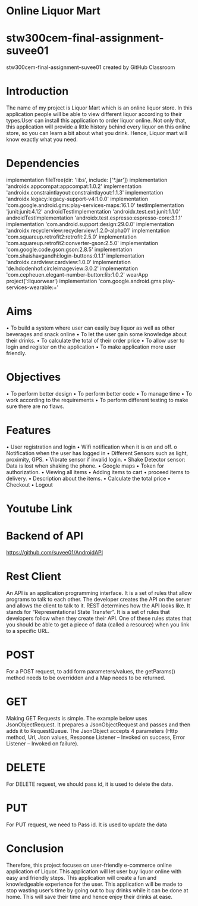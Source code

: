 # Online Liquor Mart
# stw300cem-final-assignment-suvee01
stw300cem-final-assignment-suvee01 created by GitHub Classroom

# Introduction 
The name of my project is Liquor Mart which is an online liquor store. In this application people will be able to view different liquor according to their types.User can install this application to order liquor online. Not only that, this application will provide a little history behind every liquor on this online store, so you can learn a bit about what you drink. Hence, Liquor mart will know exactly what you need.

# Dependencies
   implementation fileTree(dir: 'libs', include: ['*.jar'])
   implementation 'androidx.appcompat:appcompat:1.0.2'
   implementation 'androidx.constraintlayout:constraintlayout:1.1.3'
   implementation 'androidx.legacy:legacy-support-v4:1.0.0'
   implementation 'com.google.android.gms:play-services-maps:16.1.0'
   testImplementation 'junit:junit:4.12'
    androidTestImplementation 'androidx.test.ext:junit:1.1.0'
    androidTestImplementation 'androidx.test.espresso:espresso-core:3.1.1'
    implementation 'com.android.support:design:29.0.0'
    implementation 'androidx.recyclerview:recyclerview:1.2.0-alpha01'
    implementation 'com.squareup.retrofit2:retrofit:2.5.0'
    implementation 'com.squareup.retrofit2:converter-gson:2.5.0'
    implementation 'com.google.code.gson:gson:2.8.5'
    implementation 'com.shaishavgandhi:login-buttons:0.1.1'
    implementation 'androidx.cardview:cardview:1.0.0'
    implementation 'de.hdodenhof:circleimageview:3.0.2'
    implementation 'com.cepheuen.elegant-number-button:lib:1.0.2'
    wearApp project(':liquorwear')
    implementation 'com.google.android.gms:play-services-wearable:+'
   
  # Aims
•	To build a system where user can easily buy liquor as well as other beverages and snack online
•	To let the user gain some knowledge about their drinks.
•	To calculate the total of their order price
•	To allow user to login and register on the application
• To make application more user friendly.
# Objectives
•	To perform better design
•	To perform better code
•	To manage time 
•	 To work according to the requirements 
•	To perform different testing to make sure there are no flaws. 
# Features
•	User registration and login
•	Wifi notification when it is on and off.
o	Notification when the user has logged in
• Different Sensors such as light, proximity, GPS.
• Vibrate sensor if invalid login.
• Shake Detector sensor: Data is lost when shaking the phone.
• Google maps
• Token for authorization.
• Viewing all items
• Adding items to cart
• proceed items to delivery.
• Description about the items.
•	Calculate the total price
• Checkout
• Logout

# Youtube Link


# Backend of API

https://github.com/suvee01/AndroidAPI


# Rest Client
An API is an application programming interface. It is a set of rules that allow programs to talk to each other. The developer creates the API on the server and allows the client to talk to it. REST determines how the API looks like. It stands for “Representational State Transfer”. It is a set of rules that developers follow when they create their API. One of these rules states that you should be able to get a piece of data (called a resource) when you link to a specific URL.

# POST
For a POST request, to add form parameters/values, the getParams() method needs to be overridden and a Map needs to be returned.
# GET
Making GET Requests is simple. The example below uses JsonObjectRequest. It prepares a JsonObjectRequest and passes and then adds it to RequestQueue. The JsonObject accepts 4 parameters (Http method, Url, Json values, Response Listener – Invoked on success, Error Listener – Invoked on failure).
# DELETE
For DELETE request, we should pass id, it is used to delete the data.
# PUT
For PUT request, we need to Pass id. It is used to update the data


# Conclusion
Therefore, this project focuses on user-friendly e-commerce online application of Liquor. This application will let user buy liquor online with easy and friendly steps. This application will create a fun and knowledgeable experience for the user. This application will be made to stop wasting user’s time by going out to buy drinks while it can be done at home. This will save their time and hence enjoy their drinks at ease. 



    
